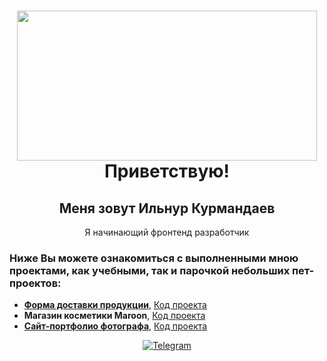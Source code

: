 <div id="header" align="center">
    <h1>
    <img src="https://media.giphy.com/media/QLKSt3wQqlj7a/giphy.gif" width="480" height="240" frameBorder="0"><br/>
        Приветствую!
    </h1>
    <h2>Меня зовут Ильнур Курмандаев</h2>
    <p>Я начинающий фронтенд разработчик</p>
</div>

### Ниже Вы можете ознакомиться с выполненными мною проектами, как учебными, так и парочкой небольших пет-проектов:
- [**Форма доставки продукции**](https://delivery-form.vercel.app/), [Код проекта](https://github.com/KIlnourik/delivery-form)
- **Магазин косметики Maroon**, [Код проекта](https://github.com/KIlnourik/cosmetic-shop)
- [**Сайт-портфолио фотографа**](https://kilnourik.github.io/photographer_portfolio/), [Код проекта](https://github.com/KIlnourik/delivery-form)

<div id="socials" align="center">
    <a href="https://t.me/KIlnourik">
        <img src="https://img.shields.io/badge/Telegram-blue?style=for-the-badge&logo=telegram&logoColor=white" alt="Telegram">
    </a>
</div>
